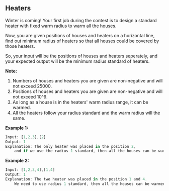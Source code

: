 ## Heaters
Winter is coming! Your first job during the contest is to design a standard heater with fixed warm radius to warm all the houses.

Now, you are given positions of houses and heaters on a horizontal line, find out minimum radius of heaters so that all houses could be covered by those heaters.

So, your input will be the positions of houses and heaters seperately, and your expected output will be the minimum radius standard of heaters.

__Note:__
1. Numbers of houses and heaters you are given are non-negative and will not exceed 25000.
2. Positions of houses and heaters you are given are non-negative and will not exceed 10^9.
3. As long as a house is in the heaters' warm radius range, it can be warmed.
4. All the heaters follow your radius standard and the warm radius will the same.

__Example 1:__

```ts
Input: [1,2,3],[2]
Output: 1
Explanation: The only heater was placed in the position 2, 
    and if we use the radius 1 standard, then all the houses can be warmed.
```

__Example 2:__
```ts
Input: [1,2,3,4],[1,4]
Output: 1
Explanation: The two heater was placed in the position 1 and 4. 
    We need to use radius 1 standard, then all the houses can be warmed.
```